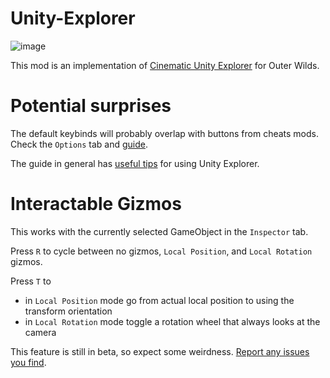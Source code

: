 # Unity-Explorer
![image](https://user-images.githubusercontent.com/59376295/145025571-70745c0c-562f-4031-a345-990c6ab86edb.png)

This mod is an implementation of [Cinematic Unity Explorer](https://github.com/originalnicodr/CinematicUnityExplorer) for Outer Wilds.

# Potential surprises
The default keybinds will probably overlap with buttons from cheats mods. Check the `Options` tab and [guide](https://framedsc.com/GeneralGuides/cinematic-unity-explorer.htm#hotkeys).

The guide in general has [useful tips](https://framedsc.com/GeneralGuides/cinematic-unity-explorer.htm#tips-tricks-and-common-questions) for using Unity Explorer.

# Interactable Gizmos
This works with the currently selected GameObject in the `Inspector` tab.

Press `R` to cycle between no gizmos, `Local Position`, and `Local Rotation` gizmos.

Press `T` to
- in `Local Position` mode go from actual local position to using the transform orientation
- in `Local Rotation` mode toggle a rotation wheel that always looks at the camera

This feature is still in beta, so expect some weirdness. [Report any issues you find](https://github.com/Vesper-Works/Unity-Explorer-For-Outer-Wilds/issues/new).
